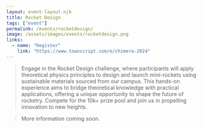 ```yaml
---
layout: event-layout.njk
title: Rocket Design
tags: ["event"]
permalink: /events/rocketdesign/
image: /assets/images/events/rocketdesign.png
links:
  - name: "Register"
    link: "https://www.townscript.com/e/chimera-2024"
---
```

>Engage in the Rocket Design challenge, where participants will apply theoretical physics principles to design and launch mini-rockets using sustainable materials sourced from our campus. This hands-on experience aims to bridge theoretical knowledge with practical applications, offering a unique opportunity to shape the future of rocketry. Compete for the 10k+ prize pool and join us in propelling innovation to new heights.

> More information coming soon.
